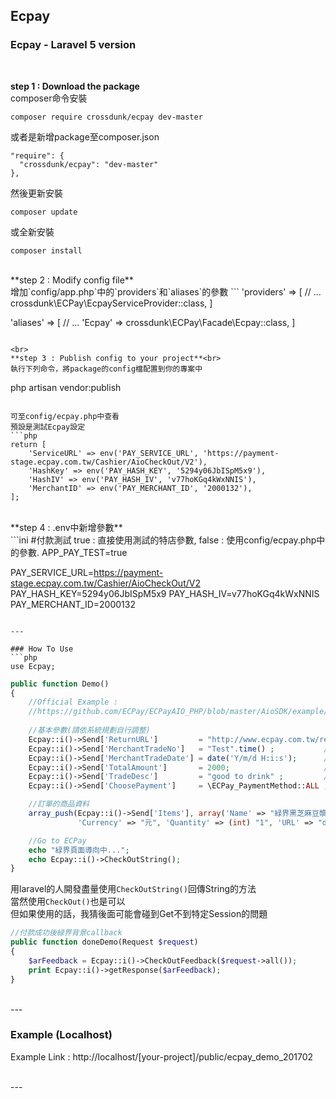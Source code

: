 ## Ecpay
### Ecpay - Laravel 5 version
<br>

**step 1 : Download the package**<br>
composer命令安裝
```
composer require crossdunk/ecpay dev-master
```
或者是新增package至composer.json
```
"require": {
  "crossdunk/ecpay": "dev-master"
},
```
然後更新安裝
```
composer update
```
或全新安裝
```
composer install
```

<br>
**step 2 : Modify config file**<br>
增加`config/app.php`中的`providers`和`aliases`的參數
```
'providers' => [
  // ...
  crossdunk\ECPay\EcpayServiceProvider::class,
]

'aliases' => [
  // ...
  'Ecpay' => crossdunk\ECPay\Facade\Ecpay::class,
]
```

<br>
**step 3 : Publish config to your project**<br>
執行下列命令，將package的config檔配置到你的專案中
```
php artisan vendor:publish
```

可至config/ecpay.php中查看
預設是測試Ecpay設定
```php
return [
    'ServiceURL' => env('PAY_SERVICE_URL', 'https://payment-stage.ecpay.com.tw/Cashier/AioCheckOut/V2'),
    'HashKey' => env('PAY_HASH_KEY', '5294y06JbISpM5x9'),
    'HashIV' => env('PAY_HASH_IV', 'v77hoKGq4kWxNNIS'),
    'MerchantID' => env('PAY_MERCHANT_ID', '2000132'),
];
```

<br>
**step 4 : .env中新增參數**<br>
```ini
#付款測試 true : 直接使用測試的特店參數, false : 使用config/ecpay.php中的參數.
APP_PAY_TEST=true

PAY_SERVICE_URL=https://payment-stage.ecpay.com.tw/Cashier/AioCheckOut/V2
PAY_HASH_KEY=5294y06JbISpM5x9
PAY_HASH_IV=v77hoKGq4kWxNNIS
PAY_MERCHANT_ID=2000132
```

---

### How To Use 
```php
use Ecpay;
```
```php
public function Demo()
{
    //Official Example : 
    //https://github.com/ECPay/ECPayAIO_PHP/blob/master/AioSDK/example/sample_Credit_CreateOrder.php
    
    //基本參數(請依系統規劃自行調整)
    Ecpay::i()->Send['ReturnURL']         = "http://www.ecpay.com.tw/receive.php" ;
    Ecpay::i()->Send['MerchantTradeNo']   = "Test".time() ;           //訂單編號
    Ecpay::i()->Send['MerchantTradeDate'] = date('Y/m/d H:i:s');      //交易時間
    Ecpay::i()->Send['TotalAmount']       = 2000;                     //交易金額
    Ecpay::i()->Send['TradeDesc']         = "good to drink" ;         //交易描述
    Ecpay::i()->Send['ChoosePayment']     = \ECPay_PaymentMethod::ALL ;     //付款方式

    //訂單的商品資料
    array_push(Ecpay::i()->Send['Items'], array('Name' => "緑界黑芝麻豆漿", 'Price' => (int)"2000",
               'Currency' => "元", 'Quantity' => (int) "1", 'URL' => "dedwed"));

    //Go to ECPay
    echo "緑界頁面導向中...";
    echo Ecpay::i()->CheckOutString();
}
```
用laravel的人開發盡量使用`CheckOutString()`回傳String的方法<br>
當然使用`CheckOut()`也是可以<br>
但如果使用的話，我猜後面可能會碰到Get不到特定Session的問題<br>

```php
//付款成功後緑界背景callback
public function doneDemo(Request $request)
{
    $arFeedback = Ecpay::i()->CheckOutFeedback($request->all());
    print Ecpay::i()->getResponse($arFeedback);
}
```

<br>
---

### Example (Localhost)
Example Link : 
http://localhost/[your-project]/public/ecpay_demo_201702

<br>
---
